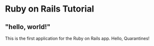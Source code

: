 # Ruby on Rails Tutorial
## "hello, world!"
This is the first application for the Ruby on Rails app. Hello, Quarantines!